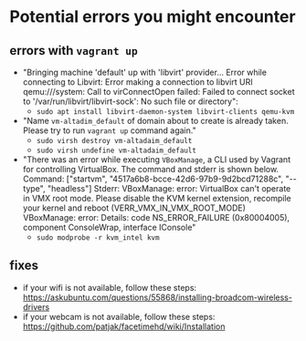 # Potential errors you might encounter

## errors with `vagrant up`

- "Bringing machine 'default' up with 'libvirt' provider...
  Error while connecting to Libvirt: Error making a connection to libvirt URI qemu:///system:
  Call to virConnectOpen failed: Failed to connect socket
  to '/var/run/libvirt/libvirt-sock': No such file or directory":
  - `sudo apt install libvirt-daemon-system libvirt-clients qemu-kvm`
- "Name `vm-altadim_default` of domain about to create is already taken.
  Please try to run `vagrant up` command again."
  - `sudo virsh destroy vm-altadaim_default`
  - `sudo virsh undefine vm-altadaim_default`
- "There was an error while executing `VBoxManage`, a CLI used by Vagrant
  for controlling VirtualBox. The command and stderr is shown below.
  Command: ["startvm", "4517a6b8-bcce-42d6-97b9-9d2bcd71288c", "--type", "headless"]
  Stderr: VBoxManage: error: VirtualBox can't operate in VMX root mode.
  Please disable the KVM kernel extension, recompile your kernel and reboot (VERR_VMX_IN_VMX_ROOT_MODE)
  VBoxManage: error: Details: code NS_ERROR_FAILURE (0x80004005),
  component ConsoleWrap, interface IConsole"
  - `sudo modprobe -r kvm_intel kvm`

## fixes

- if your wifi is not available, follow these steps:
  <https://askubuntu.com/questions/55868/installing-broadcom-wireless-drivers>
- if your webcam is not available, follow these steps:
  <https://github.com/patjak/facetimehd/wiki/Installation>
